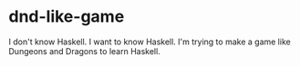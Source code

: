 # dnd-like-game
I don't know Haskell. I want to know Haskell. I'm trying to make a game like Dungeons and Dragons to learn Haskell.

